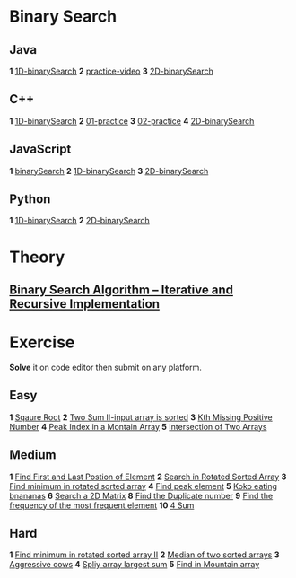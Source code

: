# Binary Search
## Java
**1** [1D-binarySearch](https://youtu.be/f6UU7V3szVw?si=sEG0XHAKh-Yda7mA)
**2** [practice-video](https://youtu.be/W9QJ8HaRvJQ?si=Q4o9Zzd8aIVCXkN0)
**3** [2D-binarySearch](https://youtu.be/enI_KyGLYPo?si=DqMGg1td24W7DbFh)

## C++
**1** [1D-binarySearch](https://youtu.be/0Hwpzd-bSck?si=LbkZGJ-6Hlh82hKV)
**2** [01-practice](https://youtu.be/740PMblqK6o?si=gssSdtsnXWSt7UB-)
**3** [02-practice](https://youtu.be/740PMblqK6o?si=gssSdtsnXWSt7UB-)
**4** [2D-binarySearch](https://youtu.be/BA1ppstdJi8?si=dI2h_SFuaZ4Pi7Js)

## JavaScript
**1** [binarySearch](https://youtu.be/oVj5ZvZd-cU?si=H5PaTEqIROCaC-y5)
**2** [1D-binarySearch](https://youtu.be/oVj5ZvZd-cU?si=zB_Rr-EM1hiLnYyx)
**3** [2D-binarySearch](https://youtu.be/4UUIbkwkzGQ?si=JOopxj8UNJ-lNHW1)

## Python
**1** [1D-binarySearch](https://youtu.be/GnZ9ppr_zaI?si=7F-XmCt_GaI2A-6X)
**2** [2D-binarySearch](https://youtu.be/Ber2pi2C0j0?si=6IobTJeDzKsa-vjq)

# Theory
## [Binary Search Algorithm – Iterative and Recursive Implementation](https://www.geeksforgeeks.org/binary-search/?ref=header_search)

# Exercise
**Solve** it on code editor then submit on any platform.
## Easy
**1** [Sqaure Root](https://leetcode.com/problems/sqrtx/)
**2** [Two Sum II-input array is sorted](https://leetcode.com/problems/two-sum-ii-input-array-is-sorted/)
**3** [Kth Missing Positive Number](https://leetcode.com/problems/kth-missing-positive-number/)
**4** [Peak Index in a Montain Array](https://leetcode.com/problems/peak-index-in-a-mountain-array/)
**5** [Intersection of Two Arrays](https://leetcode.com/problems/intersection-of-two-arrays/)

## Medium
**1** [Find First and Last Postion of Element](https://leetcode.com/problems/find-first-and-last-position-of-element-in-sorted-array/)
**2** [Search in Rotated Sorted Array](https://leetcode.com/problems/search-in-rotated-sorted-array/)
**3** [Find minimum in rotated sorted array](https://leetcode.com/problems/find-minimum-in-rotated-sorted-array/)
**4** [Find peak element](https://leetcode.com/problems/find-peak-element/)
**5** [Koko eating bnananas](https://leetcode.com/problems/koko-eating-bananas/)
**6** [Search a 2D Matrix](https://leetcode.com/problems/search-a-2d-matrix/)
**8** [Find the Duplicate number](https://leetcode.com/problems/find-the-duplicate-number/)
**9** [Find the frequency of the most frequent element](https://leetcode.com/problems/frequency-of-the-most-frequent-element/)
**10** [4 Sum](https://leetcode.com/problems/4sum/)

## Hard
**1** [Find minimum in rotated sorted array II](https://leetcode.com/problems/find-minimum-in-rotated-sorted-array-ii/)
**2** [Median of two sorted arrays](https://leetcode.com/problems/median-of-two-sorted-arrays/)
**3** [Aggressive cows](https://www.geeksforgeeks.org/problems/aggressive-cows/1)
**4** [Spliy array largest sum](https://leetcode.com/problems/split-array-largest-sum/)
**5** [Find in Mountain array](https://leetcode.com/problems/find-in-mountain-array/)
